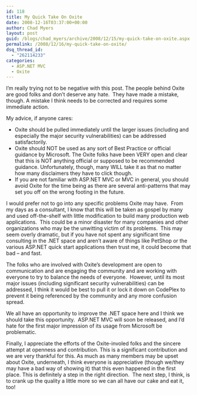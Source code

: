 ```yaml
---
id: 118
title: My Quick Take On Oxite
date: 2008-12-16T03:37:00+00:00
author: Chad Myers
layout: post
guid: /blogs/chad_myers/archive/2008/12/15/my-quick-take-on-oxite.aspx
permalink: /2008/12/16/my-quick-take-on-oxite/
dsq_thread_id:
  - "262114233"
categories:
  - ASP.NET MVC
  - Oxite
---
```

I&rsquo;m really trying not to be negative with this post. The people behind Oxite are good folks and don&rsquo;t deserve any hate.&nbsp; They have made a mistake, though. A mistake I think needs to be corrected and requires some immediate action.

My advice, if anyone cares:

  * Oxite should be pulled immediately until the larger issues (including and especially the major security vulnerabilities) can be addressed satisfactorily. 
  * Oxite should NOT be used as any sort of Best Practice or official guidance by Microsoft. The Oxite folks have been VERY open and clear that this is NOT anything official or supposed to be recommended guidance. Unfortunately, though, many WILL take it as that no matter how many disclaimers they have to click though. 
  * If you are not familiar with ASP.NET MVC or MVC in general, you should avoid Oxite for the time being as there are several anti-patterns that may set you off on the wrong footing in the future.

I would prefer not to go into any specific problems Oxite may have.&nbsp; From my days as a consultant, I know that this will be taken as gospel by many and used off-the-shelf with little modification to build many production web applications.&nbsp; This could be a minor disaster for many companies and other organizations who may be the unwitting victim of its problems.&nbsp; This may seem overly dramatic, but if you have not spent any significant time consulting in the .NET space and aren&rsquo;t aware of things like PetShop or the various ASP.NET quick start applications then trust me, it could become that bad &ndash; and fast.

The folks who are involved with Oxite&rsquo;s development are open to communication and are engaging the community and are working with everyone to try to balance the needs of everyone.&nbsp; However, until its most major issues (including significant security vulnerabilities) can be addressed, I think it would be best to pull it or lock it down on CodePlex to prevent it being referenced by the community and any more confusion spread.

We all have an opportunity to improve the .NET space here and I think we should take this opportunity.&nbsp; ASP.NET MVC will soon be released, and I&rsquo;d hate for the first major impression of its usage from Microsoft be problematic.

Finally, I appreciate the efforts of the Oxite-involed folks and the sincere attempt at openness and contribution. This is a significant contribution and we are very thankful for this. As much as many members may be upset about Oxite, underneath, I think everyone is appreciative (though we/they may have a bad way of showing it) that this even happened in the first place. This is definitely a step in the right direction.&nbsp; The next step, I think, is to crank up the quality a little more so we can all have our cake and eat it, too!